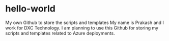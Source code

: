 # hello-world
My own Github to store the scripts and templates
My name is Prakash and I work for DXC Technology. I am planning to use this Github for storing my scripts and templates related to Azure deployments. 
